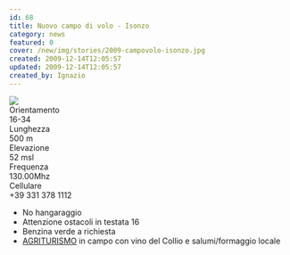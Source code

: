 ```yaml
---
id: 68
title: Nuovo campo di volo - Isonzo
category: news
featured: 0
cover: /new/img/stories/2009-campovolo-isonzo.jpg
created: 2009-12-14T12:05:57
updated: 2009-12-14T12:05:57
created_by: Ignazio
---
```


<img  src="/new/img/stories/2009-campovolo-isonzo.jpg" class="float-start mr-3 w-[300px]"/>
<div class="grid grid-cols-[auto,1fr] mb-4">
    <div class="p-[11px] border-y border-orange-200 bg-orange-100">Orientamento</div>
    <div class="p-[11px] border-y border-orange-200">16-34</div>
    <div class="p-[11px] border-b border-orange-200 bg-orange-100">Lunghezza</div>
    <div class="p-[11px] border-b border-orange-200">500 m</div>
    <div class="p-[11px] border-b border-orange-200 bg-orange-100">Elevazione</div>
    <div class="p-[11px] border-b border-orange-200">52 msl</div>
    <div class="p-[11px] border-b border-orange-200 bg-orange-100">Frequenza</div>
    <div class="p-[11px] border-b border-orange-200">130.00Mhz</div>
    <div class="p-[11px] border-b border-orange-200 bg-orange-100">Cellulare</div>
    <div class="p-[11px] border-b border-orange-200">+39 331 378 1112</div>
</div>
<ul>
    <li>No hangaraggio</li>
    <li>Attenzione ostacoli in testata 16</li>
    <li>Benzina verde a richiesta</li>
    <li><a href="https://www.cantinaturus.it/1/pista_aerei_ultraleggeri_3709967.html" target="_blank">AGRITURISMO</a> in campo con vino del Collio e salumi/formaggio locale</li>
</ul>
